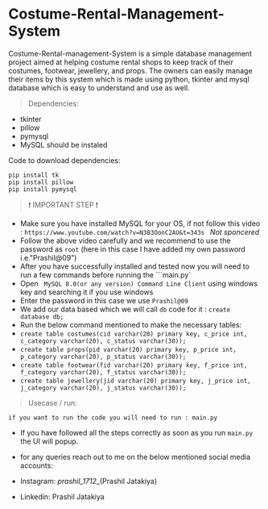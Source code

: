 # Costume-Rental-Management-System
Costume-Rental-management-System is a simple database management project aimed at helping costume rental shops to keep track of their costumes, footwear, jewellery, and props. The owners can easily manage their items by this system which is made using python, tkinter and mysql database which is easy to understand and use as well.  



>Dependencies:

- tkinter
- pillow
- pymysql
- MySQL should be instaled

Code to download dependencies:
```
pip install tk
pip install pillow
pip install pymysql
```

>❗ IMPORTANT STEP ❗

- Make sure you have installed MySQL for your OS, if not follow this video : ```https://www.youtube.com/watch?v=N3B3OonC2AU&t=343s ``` *Not sponcered*
- Follow the above video carefully and we recommend to use the password as ```root``` (here in this case I have added my own password i.e."Prashil@09")
- After you have successfully installed and tested now you will need to run a few commands before running the ```main.py`
- Open ``` MySQL 8.0(or any version) Command Line Client``` using windows key and searching it if you use windows
- Enter the password in this case we use ```Prashil@09```
- We add our data based which we will call `db` code for it : ```create database db;```
- Run the below command mentioned to make the necessary tables:
- ```create table costumes(cid varchar(20) primary key, c_price int, c_category varchar(20), c_status varchar(30));```
- ```create table props(pid varchar(20) primary key, p_price int, p_category varchar(20), p_status varchar(30));```
- ```create table footwear(fid varchar(20) primary key, f_price int, f_category varchar(20), f_status varchar(30));```
- ```create table jewellery(jid varchar(20) primary key, j_price int, j_category varchar(20), j_status varchar(30));```
  
>Usecase / run:

```  
if you want to run the code you will need to run : main.py
```

- If you have followed all the steps correctly as soon as you run ```main.py``` the UI will popup.

- for any queries reach out to me on the below mentioned social media accounts:
- Instagram: _prashil_1712__(Prashil Jatakiya)
- Linkedin: Prashil Jatakiya
